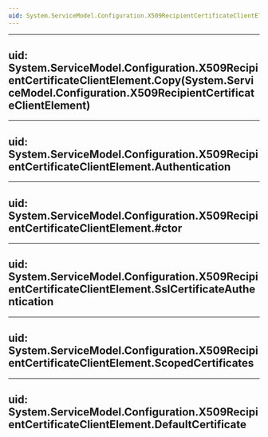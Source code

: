 ```yaml
---
uid: System.ServiceModel.Configuration.X509RecipientCertificateClientElement
---
```


---
uid: System.ServiceModel.Configuration.X509RecipientCertificateClientElement.Copy(System.ServiceModel.Configuration.X509RecipientCertificateClientElement)
---

---
uid: System.ServiceModel.Configuration.X509RecipientCertificateClientElement.Authentication
---

---
uid: System.ServiceModel.Configuration.X509RecipientCertificateClientElement.#ctor
---

---
uid: System.ServiceModel.Configuration.X509RecipientCertificateClientElement.SslCertificateAuthentication
---

---
uid: System.ServiceModel.Configuration.X509RecipientCertificateClientElement.ScopedCertificates
---

---
uid: System.ServiceModel.Configuration.X509RecipientCertificateClientElement.DefaultCertificate
---
